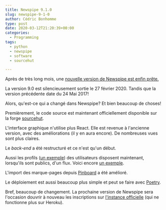 ```yaml
---
title: Newspipe 9.1.0
slug: newspipe-9-1-0
author: Cédric Bonhomme
type: post
date: 2020-03-12T21:20:39+00:00
categories:
  - Programming
tags:
  - python
  - newspipe
  - software
  - sourcehut

---
```

Après de très long mois, une [nouvelle version de Newspipe est enfin prête.][1]

La version 9.0 est silencieusement sortie le 27 février 2020.
Tandis que la version précédente date du 24 Mai 2017!

Alors, qu'est-ce qui a changé dans Newspipe? Et bien beaucoup de choses!

Premièrement, le code source est maintenant officiellement disponible sur la
forge [sourcehut][2]. 

L'interface graphique n'utilise plus React. Elle est revenue à l'ancienne
version, avec des améliorations (il y en aura encore).
De nombreuses vues sont plus claires.

Le _back-end_ a été restructuré et ce n'est qu'un début.

Aussi les profils ([un exemple][3]) des utilisateurs disposent maintenant,
lorsqu'ils sont publics, d'un flux. Voici encore [un exemple][4].

L'import des marque-pages depuis [Pinboard][5] a été amélioré.

Le déploiement est aussi beaucoup plus simple et peut se faire avec [Poetry][6].

Bref, beaucoup de changement. La prochaine version de Newspipe sera l'occasion
douvrir à nouveau les inscriptions sur [l'instance officielle][7] (qui ne
fonctionne plus sur Heroku).

 [1]: https://git.sr.ht/~cedric/newspipe/refs/v9.1.0
 [2]: https://sourcehut.org
 [3]: https://www.newspipe.org/user/Cedric
 [4]: https://www.newspipe.org/user/Cedric/stream
 [5]: https://pinboard.in
 [6]: https://python-poetry.org
 [7]: https://www.newspipe.org
